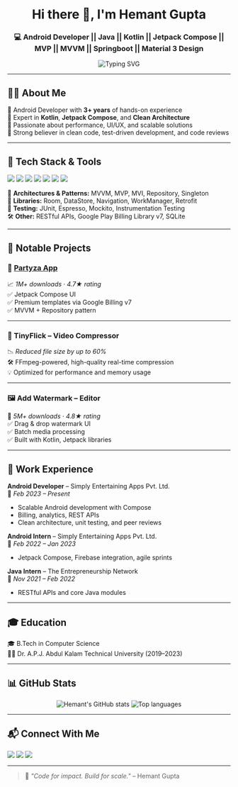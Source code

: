 
<h1 align="center">Hi there 👋, I'm Hemant Gupta</h1>
<h3 align="center">💻 Android Developer || Java || Kotlin || Jetpack Compose || MVP || MVVM || Springboot || Material 3 Design</h3>

<p align="center">
  <img src="https://readme-typing-svg.herokuapp.com?font=Fira+Code&pause=1000&color=BF00FF&center=true&vCenter=true&width=500&lines=Writing+scalable+Android+apps+in+Kotlin;Love+Jetpack+Compose+%26+Clean+Code;Let's+build+something+awesome!" alt="Typing SVG" />
</p>

---

## 👨‍💼 About Me

🔹 Android Developer with **3+ years** of hands-on experience  
🔹 Expert in **Kotlin**, **Jetpack Compose**, and **Clean Architecture**  
🔹 Passionate about performance, UI/UX, and scalable solutions  
🔹 Strong believer in clean code, test-driven development, and code reviews

---

## 🔧 Tech Stack & Tools

<p>
  <img src="https://img.shields.io/badge/Kotlin-7F52FF?style=flat&logo=kotlin&logoColor=white"/>
  <img src="https://img.shields.io/badge/Java-ED8B00?style=flat&logo=java&logoColor=white"/>
  <img src="https://img.shields.io/badge/Jetpack%20Compose-4285F4?style=flat&logo=android&logoColor=white"/>
  <img src="https://img.shields.io/badge/Android%20Studio-3DDC84?style=flat&logo=android-studio&logoColor=white"/>
  <img src="https://img.shields.io/badge/Firebase-FFCA28?style=flat&logo=firebase&logoColor=black"/>
  <img src="https://img.shields.io/badge/Git-F05032?style=flat&logo=git&logoColor=white"/>
  <img src="https://img.shields.io/badge/Postman-FF6C37?style=flat&logo=postman&logoColor=white"/>
</p>

🧩 **Architectures & Patterns:** MVVM, MVP, MVI, Repository, Singleton  
🔐 **Libraries:** Room, DataStore, Navigation, WorkManager, Retrofit  
🧪 **Testing:** JUnit, Espresso, Mockito, Instrumentation Testing  
🛠️ **Other:** RESTful APIs, Google Play Billing Library v7, SQLite

---

## 🚀 Notable Projects

### 🥳 [Partyza App](https://play.google.com/store/apps/details?id=partyza.app)  
📈 _1M+ downloads · 4.7★ rating_  
✅ Jetpack Compose UI  
✅ Premium templates via Google Billing v7  
✅ MVVM + Repository pattern

---

### 🎥 TinyFlick – Video Compressor  
📉 _Reduced file size by up to 60%_  
🛠️ FFmpeg-powered, high-quality real-time compression  
💡 Optimized for performance and memory usage

---

### 🖼️ Add Watermark – Editor  
🌟 _5M+ downloads · 4.8★ rating_  
✅ Drag & drop watermark UI  
✅ Batch media processing  
✅ Built with Kotlin, Jetpack libraries

---

## 🏢 Work Experience

**Android Developer** – Simply Entertaining Apps Pvt. Ltd.  
📅 _Feb 2023 – Present_  
- Scalable Android development with Compose  
- Billing, analytics, REST APIs  
- Clean architecture, unit testing, and peer reviews

**Android Intern** – Simply Entertaining Apps Pvt. Ltd.  
📅 _Feb 2022 – Jan 2023_  
- Jetpack Compose, Firebase integration, agile sprints

**Java Intern** – The Entrepreneurship Network  
📅 _Nov 2021 – Feb 2022_  
- RESTful APIs and core Java modules

---

## 🎓 Education

🎓 B.Tech in Computer Science  
🧑‍🎓 Dr. A.P.J. Abdul Kalam Technical University (2019–2023)

---

## 📊 GitHub Stats

<p align="center">
  <img src="https://github-readme-stats.vercel.app/api?username=Hemantgupta812&show_icons=true&theme=tokyonight" alt="Hemant's GitHub stats"/>
  <img src="https://github-readme-stats.vercel.app/api/top-langs/?username=Hemantgupta812&layout=compact&theme=tokyonight" alt="Top languages"/>
</p>

---

## 📬 Connect With Me

<p>
  <a href="mailto:guptahemant19269@gmail.com"><img src="https://img.shields.io/badge/Gmail-EA4335?style=flat&logo=gmail&logoColor=white"/></a>
  <a href="https://www.linkedin.com/in/hemant-gupta-a6b259202/"><img src="https://img.shields.io/badge/LinkedIn-0077B5?style=flat&logo=linkedin&logoColor=white"/></a>
  <a href="https://github.com/Hemantgupta812"><img src="https://img.shields.io/badge/GitHub-181717?style=flat&logo=github&logoColor=white"/></a>
</p>

---

> 🧠 _"Code for impact. Build for scale."_ – Hemant Gupta
